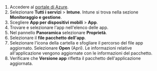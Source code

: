 
1. Accedere al [portale di Azure](https://portal.azure.com).  
2. Selezionare **Tutti i servizi** > **Intune**. Intune si trova nella sezione **Monitoraggio e gestione**.  
3. Scegliere **App per dispositivi mobili** > **App**.
4. Trovare e selezionare l'app nell'elenco delle app.  
5. Nel pannello **Panoramica** selezionare **Proprietà**.  
6. Selezionare il **file pacchetto dell'app**.  
7. Selezionare l'icona della cartella e sfogliare il percorso del file app aggiornato. Selezionare **Open** (Apri). Le informazioni relative all'applicazione vengono aggiornate con le informazioni del pacchetto.  
8. Verificare che **Versione app** rifletta il pacchetto dell'applicazione aggiornata.  
